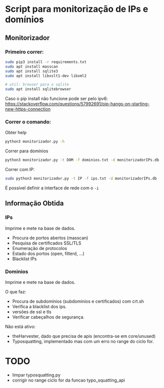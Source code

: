# Script para monitorização de IPs e domínios

## Monitorizador

### Primeiro correr:

```bash
sudo pip3 install -r requirements.txt
sudo apt install masscan
sudo apt install sqlite3
sudo apt install libxslt1-dev libxml2

# util: browser para o sqlite
sudo apt install sqlitebrowser
```

Caso o pip install não funcione pode ser pelo ipv6: https://stackoverflow.com/questions/57992691/pip-hangs-on-starting-new-https-connection
### Correr o comando:
Obter help
```bash
python3 monitorizador.py -h 
```
Correr para dominios

```bash
python3 monitorizador.py -t DOM -f dominios.txt -d monitorizadorIPs.db 
```
Correr com IP:
```bash
sudo python3 monitorizador.py -t IP -f ips.txt -d monitorizadorIPs.db 
```

É possível definir a interface de rede com o `-i`


## Informação Obtida
### IPs
Imprime e mete na base de dados.
+ Procura de portos abertos (masscan)
+ Pesquisa de certificados SSL/TLS
+ Enumeração de protocolos
+ Estado dos portos (open, filterd, ...)
+ Blacklist IPs

### Dominios
Imprime e mete na base de dados.

O que faz:
+ Procura de subdomínios (subdomínios e certificados) com crt.sh
+ Verifica a blacklist dos ips.
+ versões de ssl e tls
+ Verificar cabeçalhos de segurança.

Não está ativo:
+ theHarvester, dado que precisa de apis (encontra-se em core/unused)
+ Typosquatting, implementado mas com um erro no range do ciclo for.


# TODO
+ limpar typosquatting.py
+ corrigir no range ciclo for da funcao typo_squatting_api
